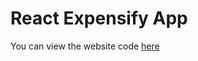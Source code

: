 # React Expensify App
You can view the website code [here](https://my-react-expensify-application.herokuapp.com/)